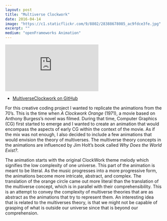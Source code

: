```yaml
---
layout: post
title: "Multiverse Clockwork"
date: 2016-04-14
image: "https://c1.staticflickr.com/9/8802/28388678085_ac9fdce3fe.jpg"
excerpt: ""
medium: "openFrameworks Animation"
---
```


<iframe src="https://player.vimeo.com/video/164663100?color=9CBEF2"  frameborder="0" webkitallowfullscreen mozallowfullscreen allowfullscreen></iframe>

- [MultiverseClockwork on GitHub](https://github.com/mbrav/MultiverseClockwork)

For this creative coding project I wanted to replicate the animations from the 70’s. This is the time when *A Clockwork Orange* (1971), a movie based on Anthony Burgess’s novel was filmed. During that time, Computer Graphics (CG) first started to emerge and I wanted to create an animation that would encompass the aspects of early CG within the context of the movie. As if the mix was not enough, I also decided to include a few animations that would envision the theory of multiverses. The multiverse theory concepts in the animations are influenced by Jim Holt’s book called *Why Does the World Exist?*.

The animation starts with the original ClockWork theme melody which signifies the low complexity of one universe. This part of the animation is meant to be literal. As the music progresses into a more progressive form, the animations become more intricate, abstract, and complex. The translation of the orange circle came out more literal than the translation of the multiverse concept, which is in parallel with their comprehensibility. This is an attempt to convey the complexity of multiverse theories that are as abstract as the animations that try to represent them. An interesting idea that is related to the multiverses theory, is that we might not be capable of grasping of what is outside our universe since that is beyond our comprehension.
